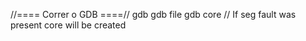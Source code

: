//==== Correr o GDB ====//
gdb
gdb file <name>
gdb core <core> // If seg fault was present core will be created
